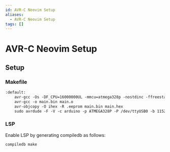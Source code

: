 ```yaml
---
id: AVR-C Neovim Setup
aliases:
  - AVR-C Neovim Setup
tags: []
---
```



# AVR-C Neovim Setup

## Setup

### Makefile

```makefile
:default:
	avr-gcc -Os -DF_CPU=16000000UL -mmcu=atmega328p -nostdinc -ffreestanding -isystem/usr/avr/include -c -o main.o main.c
	avr-gcc -o main.bin main.o
	avr-objcopy -O ihex -R .eeprom main.bin main.hex
	sudo avrdude -F -V -c arduino -p ATMEGA328P -P /dev/ttyUSB0 -b 115200 -U flash:w:main.hex
```

### LSP

Enable LSP by generating compiledb as follows:

```bash
compiledb make
```
